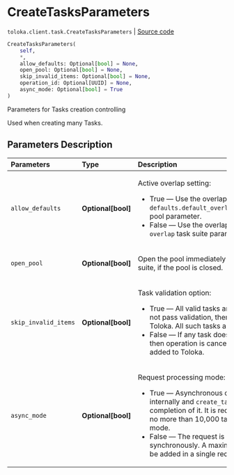 # CreateTasksParameters
`toloka.client.task.CreateTasksParameters` | [Source code](https://github.com/Toloka/toloka-kit/blob/v1.0.1/src/client/task.py#L134)

```python
CreateTasksParameters(
    self,
    *,
    allow_defaults: Optional[bool] = None,
    open_pool: Optional[bool] = None,
    skip_invalid_items: Optional[bool] = None,
    operation_id: Optional[UUID] = None,
    async_mode: Optional[bool] = True
)
```

Parameters for Tasks creation controlling


Used when creating many Tasks.

## Parameters Description

| Parameters | Type | Description |
| :----------| :----| :-----------|
`allow_defaults`|**Optional\[bool\]**|<p>Active overlap setting:<ul><li>True — Use the overlap value that is set in the `defaults.default_overlap_for_new_task_suites` pool parameter.</li><li>False — Use the overlap value that is set in the `overlap` task suite parameter.</li></ul></p>
`open_pool`|**Optional\[bool\]**|<p>Open the pool immediately after creating a task suite, if the pool is closed.</p>
`skip_invalid_items`|**Optional\[bool\]**|<p>Task validation option:<ul><li>True — All valid tasks are added. If a task does not pass validation, then it is not added to Toloka. All such tasks are listed in the response.</li><li>False — If any task does not pass validation, then operation is cancelled and no tasks are added to Toloka.</li></ul></p>
`async_mode`|**Optional\[bool\]**|<p>Request processing mode:<ul><li>True — Asynchronous operation is started internally and `create_tasks` waits for the completion of it. It is recommended to create no more than 10,000 tasks per request in this mode.</li><li>False — The request is processed synchronously. A maximum of 5000 tasks can be added in a single request in this mode.</li></ul></p>
